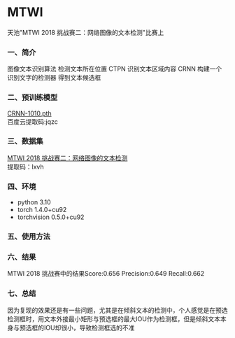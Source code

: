 # MTWI
  天池"MTWI 2018 挑战赛二：网络图像的文本检测"比赛上
### 一、简介  
  图像文本识别算法 检测文本所在位置 CTPN 识别文本区域内容 CRNN 构建一个识别文字的检测器 得到文本候选框
  <br>

### 二、预训练模型  
  [CRNN-1010.pth](https://pan.baidu.com/s/1yYX1kG1jgQRUdOEZTGqJng?pwd=jqzc)    <br>
  百度云提取码:jqzc

### 三、数据集
  [MTWI 2018 挑战赛二：网络图像的文本检测](https://pan.baidu.com/s/15wO8ebYo_AbAQ3piEy_UUw?pwd=lxvh )<br>
  提取码：lxvh

### 四、环境
 * python 3.10  <br>
 * torch                1.4.0+cu92  <br>
 * torchvision          0.5.0+cu92  <br>
 
### 五、使用方法

### 六、结果
  MTWI 2018 挑战赛中的结果Score:0.656 Precision:0.649 Recall:0.662  <br>
 
### 七、总结
  因为复现的效果还是有一些问题，尤其是在倾斜文本的检测中，个人感觉是在预选检测框时，用文本外接最小矩形与预选框的最大IOU作为检测框，但是倾斜文本本身与预选框的IOU却很小，导致检测框选的不准
